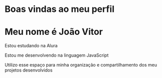 # Boas vindas ao meu perfil 
# Meu nome é João Vitor

Estou estudando na Alura

Estou me desenvolvendo na linguagem JavaScript

Utilizo esse espaço para minha organização e compartilhamento dos meu projetos desenvolvidos
